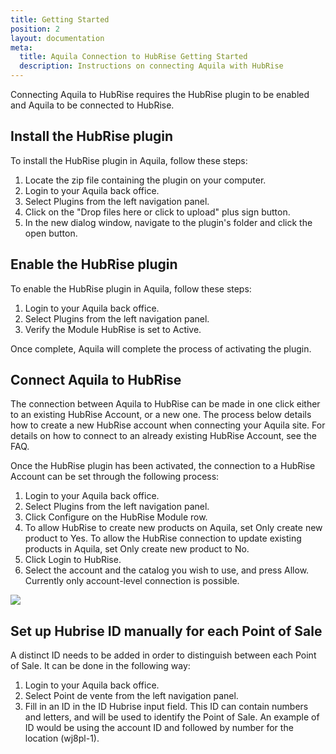 ```yaml
---
title: Getting Started
position: 2
layout: documentation
meta:
  title: Aquila Connection to HubRise Getting Started
  description: Instructions on connecting Aquila with HubRise
---
```


Connecting Aquila to HubRise requires the HubRise plugin to be enabled and Aquila to be connected to HubRise.

## Install the HubRise plugin
To install the HubRise plugin in Aquila, follow these steps:

1. Locate the zip file containing the plugin on your computer.
2. Login to your Aquila back office.
3. Select Plugins from the left navigation panel.
4. Click on the "Drop files here or click to upload" plus sign button.
5. In the new dialog window, navigate to the plugin's folder and click the open button.


## Enable the HubRise plugin
To enable the HubRise plugin in Aquila, follow these steps:

1. Login to your Aquila back office.
2. Select Plugins from the left navigation panel.
3. Verify the Module HubRise is set to Active.

Once complete, Aquila will complete the process of activating the plugin.


## Connect Aquila to HubRise

The connection between Aquila to HubRise can be made in one click either to an existing HubRise Account, or a new one.  The process below details how to create a new HubRise account when connecting your Aquila site.  For details on how to connect to an already existing HubRise Account, see the FAQ.

Once the HubRise plugin has been activated, the connection to a HubRise Account can be set through the following process:

1. Login to your Aquila back office.
2. Select Plugins from the left navigation panel.
3. Click Configure on the HubRise Module row.
4. To allow HubRise to create new products on Aquila, set Only create new product to Yes.  To allow the HubRise connection to update existing products in Aquila, set Only create new product to No.
5. Click Login to HubRise.
6. Select the account and the catalog you wish to use, and press Allow. Currently only account-level connection is possible.

![](../images/plugins_annotated.png)

## Set up Hubrise ID manually for each Point of Sale

A distinct ID needs to be added in order to distinguish between each Point of Sale. It can be done in the following way:

1. Login to your Aquila back office.
2. Select Point de vente from the left navigation panel.
3. Fill in an ID in the ID Hubrise input field. This ID can contain numbers and letters, and will be used to identify the Point of Sale. An example of ID would be using the account ID and followed by number for the location (wj8pl-1).

